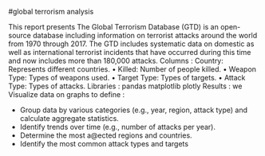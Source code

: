 #global terrorism analysis

This report presents The Global Terrorism Database (GTD) is an open-source
database including information on terrorist attacks around the world from
1970 through 2017. The GTD includes systematic data on domestic as well
as international terrorist incidents that have occurred during this time and
now includes more than 180,000 attacks.
Columns :
Country: Represents different countries.
• Killed: Number of people killed.
• Weapon Type: Types of weapons used.
• Target Type: Types of targets.
• Attack Type: Types of attacks.
Libraries : 
 pandas 
 matplotlib 
 plotly
Results : we Visualize data on graphs to define :
- Group data by various categories (e.g., year, region, attack type) and calculate aggregate statistics.  
- Identify trends over time (e.g., number of attacks per year).
- Determine the most a@ected regions and countries.
- Identify the most common attack types and targets
